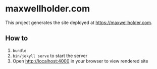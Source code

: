 # maxwellholder.com

This project generates the site deployed at <https://maxwellholder.com>.

## How to

1. `bundle`
2. `bin/jekyll serve` to start the server
3. Open <http://localhost:4000> in your browser to view rendered site
